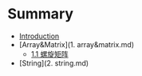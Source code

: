 # Summary

* [Introduction](README.md)
* [Array&Matrix](1. array&matrix.md)
   * [1.1 螺旋矩阵](螺旋矩阵)
* [String](2. string.md)

